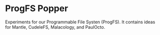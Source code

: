 # ProgFS Popper

Experiments for our Programmable File Systen (ProgFS). It contains ideas for
Mantle, CudeleFS, Malacology, and PaulOcto.
